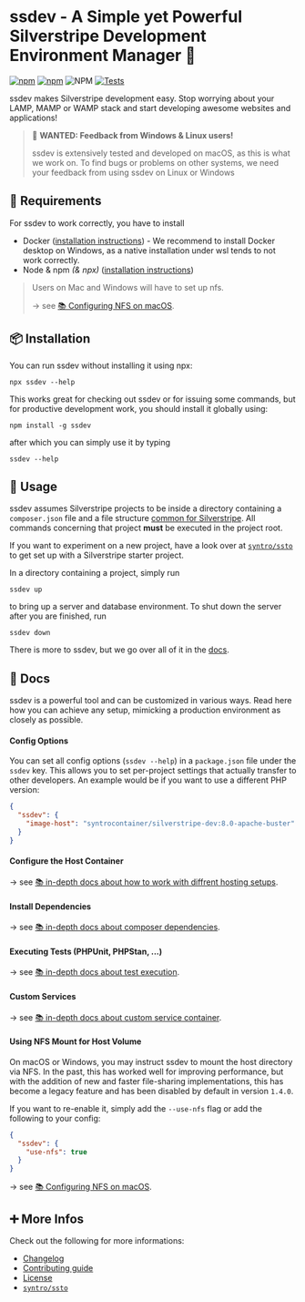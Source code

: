 # ssdev - A Simple yet Powerful Silverstripe Development Environment Manager 🚀

[![npm](https://img.shields.io/npm/v/ssdev)](https://www.npmjs.com/package/ssdev)
[![npm](https://img.shields.io/npm/dt/ssdev)](https://www.npmjs.com/package/ssdev)
![NPM](https://img.shields.io/npm/l/ssdev)
[![Tests](https://github.com/syntro-opensource/ssdev/workflows/Tests/badge.svg)](https://github.com/syntro-opensource/ssdev/actions?query=workflow%3ATests)

ssdev makes Silverstripe development easy. Stop worrying about your LAMP, MAMP
or WAMP stack and start developing awesome websites and applications!

> 🚨 **WANTED: Feedback from Windows & Linux users!**
>
> ssdev is extensively tested and developed on macOS, as this is what we work on.
> To find bugs or problems on other systems, we need your feedback from using
> ssdev on Linux or Windows

## 🧩 Requirements
For ssdev to work correctly, you have to install
* Docker ([installation instructions](https://www.docker.com/products/docker-desktop)) - We recommend to install Docker desktop on Windows, as a native installation under wsl tends to not work correctly.
* Node & npm *(& npx)* ([installation instructions](https://nodejs.org/en/download/))

> Users on Mac and Windows will have to set up nfs.
>
> → see [📚 Configuring NFS on macOS](docs/nfs/macos.md).

## 📦 Installation
You can run ssdev without installing it using npx:
```
npx ssdev --help
```
This works great for checking out ssdev or for issuing some commands, but
for productive development work, you should install it globally using:

```
npm install -g ssdev
```
after which you can simply use it by typing
```
ssdev --help
```

## 🚀 Usage

ssdev assumes Silverstripe projects to be inside a directory containing a `composer.json`
file and a file structure [common for Silverstripe](https://docs.silverstripe.org/en/4/getting_started/directory_structure/).
All commands concerning that project **must** be executed in the project root.

If you want to experiment on a new project, have a look over at [`syntro/ssto`](https://github.com/syntro-opensource/silverstripe-ssto)
to get set up with a Silverstripe starter project.

In a directory containing a project, simply run
```
ssdev up
```
to bring up a server and database environment. To shut down the server after you
are finished, run
```
ssdev down
```
There is more to ssdev, but we go over all of it in the [docs](#-docs).

## 📖 Docs
ssdev is a powerful tool and can be customized in various ways. Read here how
you can achieve any setup, mimicking a production environment as closely as possible.


#### Config Options
You can set all config options (`ssdev --help`) in a `package.json` file under the
`ssdev` key. This allows you to set per-project settings that actually transfer
to other developers. An example would be if you want to use a different PHP version:
```json
{
  "ssdev": {
    "image-host": "syntrocontainer/silverstripe-dev:8.0-apache-buster"
  }
}
```

#### Configure the Host Container
→ see [📚 in-depth docs about how to work with diffrent hosting setups](docs/hostcontainer.md).

#### Install Dependencies
→ see [📚 in-depth docs about composer dependencies](docs/composer.md).

#### Executing Tests (PHPUnit, PHPStan, ...)
→ see [📚 in-depth docs about test execution](docs/testing.md).

#### Custom Services
→ see [📚 in-depth docs about custom service container](docs/services.md).

#### Using NFS Mount for Host Volume

On macOS or Windows, you may instruct ssdev to mount the host directory via NFS. In the past, this has worked
well for improving performance, but with the addition of new and faster file-sharing implementations,
this has become a legacy feature and has been disabled by default in version `1.4.0`.

If you want to re-enable it, simply add the `--use-nfs` flag or add the following to your config:
```json
{
  "ssdev": {
    "use-nfs": true
  }
}
```


→ see [📚 Configuring NFS on macOS](docs/nfs/macos.md).


## ➕ More Infos
Check out the following for more informations:
* [Changelog](CHANGELOG.md)
* [Contributing guide](CONTRIBUTING.md)
* [License](LICENSE.md)
* [`syntro/ssto`](https://github.com/syntro-opensource/silverstripe-ssto)

